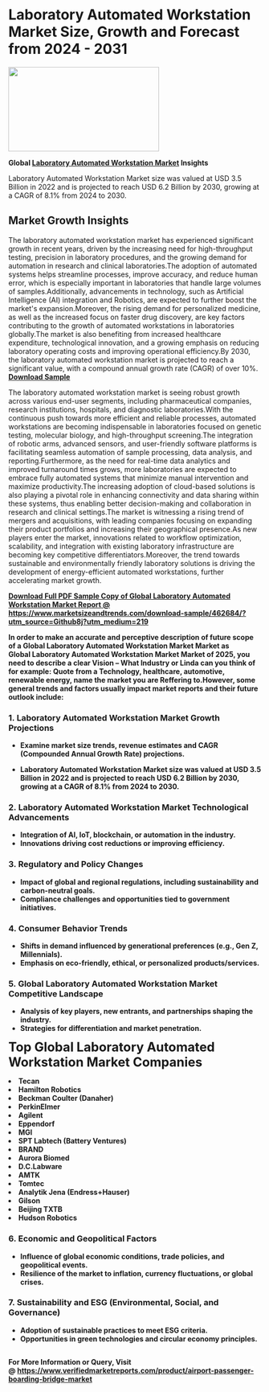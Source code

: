 <H1>Laboratory Automated Workstation Market Size, Growth and Forecast from 2024 - 2031</H1><img class="aligncenter size-medium wp-image-584254" src="https://thirdeyenews.in/wp-content/uploads/2024/09/Global-Market-Research-300x168.jpeg" alt="" width="300" height="168" /><p><strong>Global&nbsp;<a href="https://www.marketsizeandtrends.com/download-sample/462684/?utm_source=Github8j?utm_medium=219">Laboratory Automated Workstation Market</a> Insights</strong></p><p>Laboratory Automated Workstation Market size was valued at USD 3.5 Billion in 2022 and is projected to reach USD 6.2 Billion by 2030, growing at a CAGR of 8.1% from 2024 to 2030.</p><p><h2>Market Growth Insights</h2> <p>The laboratory automated workstation market has experienced significant growth in recent years, driven by the increasing need for high-throughput testing, precision in laboratory procedures, and the growing demand for automation in research and clinical laboratories.The adoption of automated systems helps streamline processes, improve accuracy, and reduce human error, which is especially important in laboratories that handle large volumes of samples.Additionally, advancements in technology, such as Artificial Intelligence (AI) integration and Robotics, are expected to further boost the market's expansion.Moreover, the rising demand for personalized medicine, as well as the increased focus on faster drug discovery, are key factors contributing to the growth of automated workstations in laboratories globally.The market is also benefiting from increased healthcare expenditure, technological innovation, and a growing emphasis on reducing laboratory operating costs and improving operational efficiency.By 2030, the laboratory automated workstation market is projected to reach a significant value, with a compound annual growth rate (CAGR) of over 10%.<br> <strong><a href="#">Download Sample</a></strong></p> <p>The laboratory automated workstation market is seeing robust growth across various end-user segments, including pharmaceutical companies, research institutions, hospitals, and diagnostic laboratories.With the continuous push towards more efficient and reliable processes, automated workstations are becoming indispensable in laboratories focused on genetic testing, molecular biology, and high-throughput screening.The integration of robotic arms, advanced sensors, and user-friendly software platforms is facilitating seamless automation of sample processing, data analysis, and reporting.Furthermore, as the need for real-time data analytics and improved turnaround times grows, more laboratories are expected to embrace fully automated systems that minimize manual intervention and maximize productivity.The increasing adoption of cloud-based solutions is also playing a pivotal role in enhancing connectivity and data sharing within these systems, thus enabling better decision-making and collaboration in research and clinical settings.The market is witnessing a rising trend of mergers and acquisitions, with leading companies focusing on expanding their product portfolios and increasing their geographical presence.As new players enter the market, innovations related to workflow optimization, scalability, and integration with existing laboratory infrastructure are becoming key competitive differentiators.Moreover, the trend towards sustainable and environmentally friendly laboratory solutions is driving the development of energy-efficient automated workstations, further accelerating market growth.<p><strong><a href="#"></p><p><span class=""><strong>Download Full PDF Sample Copy of Global Laboratory Automated Workstation Market Report</strong> @ <a href="https://www.marketsizeandtrends.com/download-sample/462684/?utm_source=Github8j?utm_medium=219" target="_blank">https://www.marketsizeandtrends.com/download-sample/462684/?utm_source=Github8j?utm_medium=219</a></span></p><p>In order to make an accurate and perceptive description of future scope of a Global&nbsp;Laboratory Automated Workstation Market Market as Global&nbsp;Laboratory Automated Workstation Market Market of 2025, you need to describe a clear Vision &ndash; What Industry or Linda can you think of for example: Quote from a Technology, healthcare, automotive, renewable energy, name the market you are Reffering to.However, some general trends and factors usually impact market reports and their future outlook include:</p><h3>1.&nbsp;<strong>Laboratory Automated Workstation Market Growth Projections</strong></h3><ul><li>Examine market size trends, revenue estimates and CAGR (Compounded Annual Growth Rate) projections.</li><li><p>Laboratory Automated Workstation Market size was valued at USD 3.5 Billion in 2022 and is projected to reach USD 6.2 Billion by 2030, growing at a CAGR of 8.1% from 2024 to 2030.</p></li></ul><h3>2.&nbsp;<strong>Laboratory Automated Workstation Market Technological Advancements</strong></h3><ul><li>Integration of AI, IoT, blockchain, or automation in the industry.</li><li>Innovations driving cost reductions or improving efficiency.</li></ul><h3>3.&nbsp;<strong>Regulatory and Policy Changes</strong></h3><ul><li>Impact of global and regional regulations, including sustainability and carbon-neutral goals.</li><li>Compliance challenges and opportunities tied to government initiatives.</li></ul><h3>4.&nbsp;<strong>Consumer Behavior Trends</strong></h3><ul><li>Shifts in demand influenced by generational preferences (e.g., Gen Z, Millennials).</li><li>Emphasis on eco-friendly, ethical, or personalized products/services.</li></ul><h3>5.&nbsp;<strong>Global Laboratory Automated Workstation Market Competitive Landscape</strong></h3><ul><li>Analysis of key players, new entrants, and partnerships shaping the industry.</li><li>Strategies for differentiation and market penetration.</li></ul><p data-pm-slice="1 1 []"><span style="color: inherit; font-family: inherit; font-size: 25px;">Top Global Laboratory Automated Workstation Market Companies</span></p><div class="" data-test-id=""><p><li>Tecan</li><li> Hamilton Robotics</li><li> Beckman Coulter (Danaher)</li><li> PerkinElmer</li><li> Agilent</li><li> Eppendorf</li><li> MGI</li><li> SPT Labtech (Battery Ventures)</li><li> BRAND</li><li> Aurora Biomed</li><li> D.C.Labware</li><li> AMTK</li><li> Tomtec</li><li> Analytik Jena (Endress+Hauser)</li><li> Gilson</li><li> Beijing TXTB</li><li> Hudson Robotics</li></p></div><h3>6.&nbsp;<strong>Economic and Geopolitical Factors</strong></h3><ul><li>Influence of global economic conditions, trade policies, and geopolitical events.</li><li>Resilience of the market to inflation, currency fluctuations, or global crises.</li></ul><h3>7.&nbsp;<strong>Sustainability and ESG (Environmental, Social, and Governance)</strong></h3><ul><li>Adoption of sustainable practices to meet ESG criteria.</li><li>Opportunities in green technologies and circular economy principles.</li></ul><h2><strong style="font-size: 14px;">For More Information or Query, Visit @&nbsp;</strong><a style="background-color: #ffffff; font-size: 14px;" href="https://www.marketsizeandtrends.com/report/laboratory-automated-workstation-market/" target="_blank">https://www.verifiedmarketreports.com/product/airport-passenger-boarding-bridge-market</a></h2>